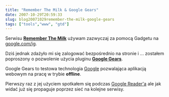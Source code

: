 ```yaml
---
title: "Remember The Milk & Google Gears"
date: 2007-10-29T20:59:33
slug: blog20071029remember-the-milk-google-gears
tags: ["tools","www", "gtd"]
---
```

Serwisu <strong><a href="http://rememberthemilk.com/">Remember The Milk</a></strong> używam zazwyczaj za pomocą Gadgetu na <a href="http://google.com/ig">google.com/ig</a>.

Dziś jednak zdażyło mi się zalogować bezpośrednio na stronie i ... zostałem poproszony o pozwolenie użycia pluginu <strong><a href="http://gears.google.com/">Google Gears</a></strong>.

Google Gears to testowa technologia <a href="http://google.pl/">Google</a> pozwalająca aplikacją webowym na pracę w trybie <strong>offline</strong>.

Pierwszy raz z jej użyciem spotkałem się podczas <a href="http://google.com/reader/">Google Reader'a</a> ale jak widać już się propaguje poprzez sieć na kolejne serwisy.
